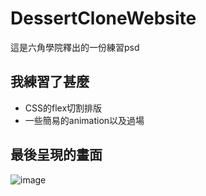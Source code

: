 # DessertCloneWebsite
這是六角學院釋出的一份練習psd
## 我練習了甚麼 
* CSS的flex切割排版
* 一些簡易的animation以及過場
## 最後呈現的畫面
![image](https://github.com/s95050937/DessertCloneWebsite/blob/master/demo.gif)



